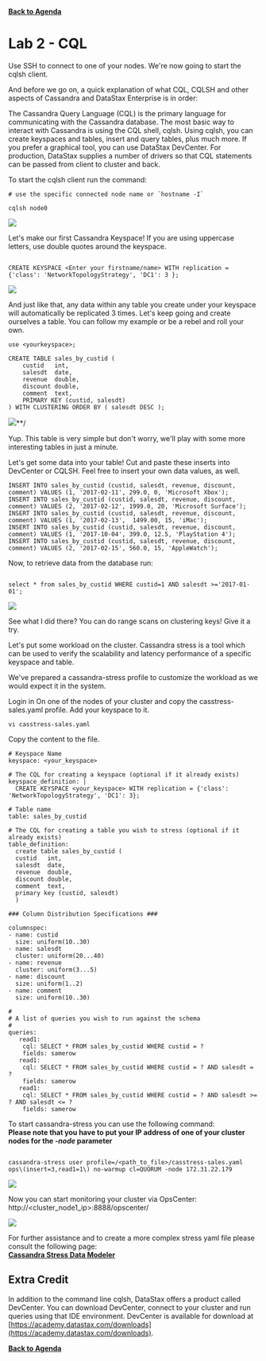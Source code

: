 **[Back to Agenda](./../README.md)**

# Lab 2 - CQL

Use SSH to connect to one of your nodes.  We're now going to start the cqlsh client.

And before we go on, a quick explanation of what CQL, CQLSH and other aspects of Cassandra and DataStax Enterprise is in order:

The Cassandra Query Language (CQL) is the primary language for communicating with the Cassandra database. The most basic way to interact with Cassandra is using the CQL shell, cqlsh. Using cqlsh, you can create keyspaces and tables, insert and query tables, plus much more. If you prefer a graphical tool, you can use DataStax DevCenter. For production, DataStax supplies a number of drivers so that CQL statements can be passed from client to cluster and back.

To start the cqlsh client run the command:

```
# use the specific connected node name or `hostname -I`

cqlsh node0
```

![](./img/lab2-1cqlsh.png )

Let's make our first Cassandra Keyspace! If you are using uppercase letters, use double quotes around the keyspace.

```

CREATE KEYSPACE <Enter your firstname/name> WITH replication = {'class': 'NetworkTopologyStrategy', 'DC1': 3 };

```

![](./img/lab2-2createkeyspace.png )

And just like that, any data within any table you create under your keyspace will automatically be replicated 3 times. Let's keep going and create ourselves a table. You can follow my example or be a rebel and roll your own.

```
use <yourkeyspace>;

CREATE TABLE sales_by_custid (
    custid   int,
    salesdt  date,
    revenue  double,
    discount double,
    comment  text,
    PRIMARY KEY (custid, salesdt)
) WITH CLUSTERING ORDER BY ( salesdt DESC );
```

![](./img/lab2-2createtable.png)**/

Yup. This table is very simple but don't worry, we'll play with some more interesting tables in just a minute.

Let's get some data into your table! Cut and paste these inserts into DevCenter or CQLSH. Feel free to insert your own data values, as well.

```
INSERT INTO sales_by_custid (custid, salesdt, revenue, discount, comment) VALUES (1, '2017-02-11', 299.0, 0, 'Microsoft Xbox');
INSERT INTO sales_by_custid (custid, salesdt, revenue, discount, comment) VALUES (2, '2017-02-12', 1999.0, 20, 'Microsoft Surface');
INSERT INTO sales_by_custid (custid, salesdt, revenue, discount, comment) VALUES (1, '2017-02-13',  1499.00, 15, 'iMac');
INSERT INTO sales_by_custid (custid, salesdt, revenue, discount, comment) VALUES (1, '2017-10-04', 399.0, 12.5, 'PlayStation 4');
INSERT INTO sales_by_custid (custid, salesdt, revenue, discount, comment) VALUES (2, '2017-02-15', 560.0, 15, 'AppleWatch');
```

Now, to retrieve data from the database run:

```  

select * from sales_by_custid WHERE custid=1 AND salesdt >='2017-01-01';

```

![](./img/lab2-4select.png)

See what I did there? You can do range scans on clustering keys! Give it a try.


Let's put some workload on the cluster.
Cassandra stress is a tool which can be used to verify the scalability and latency performance of a specific keyspace and table.

We've prepared a cassandra-stress profile to customize the workload as we would expect it in the system.

Login in On one of the nodes of your cluster and copy the casstress-sales.yaml profile. Add your keyspace to it.

```
vi casstress-sales.yaml
```
Copy the content to the file.

```
# Keyspace Name
keyspace: <your_keyspace>

# The CQL for creating a keyspace (optional if it already exists)
keyspace_definition: |
  CREATE KEYSPACE <your_keyspace> WITH replication = {'class': 'NetworkTopologyStrategy', 'DC1': 3};

# Table name
table: sales_by_custid

# The CQL for creating a table you wish to stress (optional if it already exists)
table_definition:
  create table sales_by_custid (
  custid   int,
  salesdt  date,
  revenue  double,
  discount double,
  comment  text,
  primary key (custid, salesdt)
  )

### Column Distribution Specifications ###

columnspec:
- name: custid
  size: uniform(10..30)
- name: salesdt
  cluster: uniform(20...40)
- name: revenue
  cluster: uniform(3...5)
- name: discount
  size: uniform(1..2)
- name: comment
  size: uniform(10..30)

#
# A list of queries you wish to run against the schema
#
queries:
   read1:
    cql: SELECT * FROM sales_by_custid WHERE custid = ?
    fields: samerow
   read1:
    cql: SELECT * FROM sales_by_custid WHERE custid = ? AND salesdt = ?
    fields: samerow
   read1:
    cql: SELECT * FROM sales_by_custid WHERE custid = ? AND salesdt >= ? AND salesdt <= ?
    fields: samerow
```

To start cassandra-stress you can use the following command:  
**Please note that you have to put your IP address of one of your cluster nodes for the *-node* parameter**

```   

cassandra-stress user profile=/<path_to_file>/casstress-sales.yaml ops\(insert=3,read1=1\) no-warmup cl=QUORUM -node 172.31.22.179

```

![](./img/lab2-5casstress.png)

Now you can start monitoring your cluster via OpsCenter: http://<cluster_node1_ip>:8888/opscenter/

![](./img/lab2-6opscenter.png)

For further assistance and to create a more complex stress yaml file please consult the following page:   
**[Cassandra Stress Data Modeler](http://www.sestevez.com/sestevez/CassandraDataModeler/)**

## Extra Credit

In addition to the command line cqlsh, DataStax offers a product called DevCenter.  You can download DevCenter, connect to your cluster and run queries using that IDE environment.  DevCenter is available for download at [https://academy.datastax.com/downloads](https://academy.datastax.com/downloads).

**[Back to Agenda](./../README.md)**
